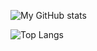 ![My GitHub stats](https://github-readme-stats.vercel.app/api?username=judahtegart&theme=transparent)

![Top Langs](https://github-readme-stats.vercel.app/api/top-langs/?username=judahtegart&theme=transparent)
